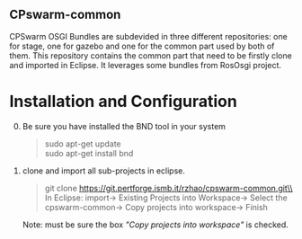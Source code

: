 ## CPswarm-common

CPSwarm OSGI Bundles are subdevided in three different repositories: one for stage, one for gazebo and one for the common part used by both of them. This repository contains the common part that need to be firstly clone and imported in Eclipse. It leverages some bundles from RosOsgi project.

# Installation and Configuration
0. Be sure you have installed the BND tool in your system
    >sudo apt-get update\
    >sudo apt-get install bnd

1. clone and import all sub-projects in eclipse.
    >git clone https://git.pertforge.ismb.it/rzhao/cpswarm-common.git\\
    >In Eclipse: import-> Existing Projects into Workspace-> Select the cpswarm-common-> Copy projects into workspace-> Finish

    Note: must be sure the box *"Copy projects into workspace"* is checked.
